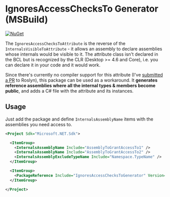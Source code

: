 # IgnoresAccessChecksTo Generator (MSBuild)

[![NuGet](https://img.shields.io/nuget/v/IgnoresAccessChecksToGenerator.svg?style=flat-square)](https://www.nuget.org/packages/IgnoresAccessChecksToGenerator)

The `IgnoresAccessChecksToAttribute` is the reverse of the `InternalsVisibleToAttribute` - it allows an assembly to declare assemblies whose internals would be visible to it. The attribute class isn't declared in the BCL but is recognized by the CLR (Desktop >= 4.6 and Core), i.e. you can declare it in your code and it would work.

Since there's currently no compiler support for this attribute (I've [submitted a PR](https://github.com/dotnet/roslyn/pull/20870) to Roslyn), this package can be used as a workaround. It **generates reference assemblies where all the internal types & members become public**, and adds a C# file with the attribute and its instances.

## Usage

Just add the package and define `InternalsAssemblyName` items with the assemblies you need access to.

```xml
<Project Sdk="Microsoft.NET.Sdk">

  <ItemGroup>
    <InternalsAssemblyName Include="AssemblyToGrantAccessTo1" />
    <InternalsAssemblyName Include="AssemblyToGrantAccessTo2" />
    <InternalsAssemblyExcludeTypeName Include="Namespace.TypeName" />
  </ItemGroup>

  <ItemGroup>
    <PackageReference Include="IgnoresAccessChecksToGenerator" Version="0.7.0" PrivateAssets="All" />
  </ItemGroup>

</Project>
```
